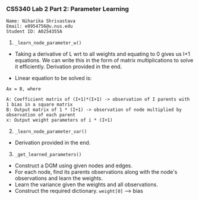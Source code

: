 ### CS5340 Lab 2 Part 2: Parameter Learning
```
Name: Niharika Shrivastava
Email: e0954756@u.nus.edu
Student ID: A0254355A
```

1. `_learn_node_parameter_w()`

- Taking a derivative of L wrt to all weights and equating to 0 gives us I+1 equations. We can write this in the form of matrix multiplications to solve it efficiently. Derivation provided in the end.

- Linear equation to be solved is:
```
Ax = B, where

A: Coefficient matrix of (I+1)*(I+1) -> observation of I parents with 1 bias in a square matrix
B: Output matrix of 1 * (I+1) -> observation of node multiplied by observation of each parent
x: Output weight parameters of i * (I+1)
```

2. `_learn_node_parameter_var()`

- Derivation provided in the end.

3. `_get_learned_parameters()`

- Construct a DGM using given nodes and edges.
- For each node, find its parents observations along with the node's observations and learn the weights.
- Learn the variance given the weights and all observations.
- Construct the required dictionary. `weight[0]` --> bias
